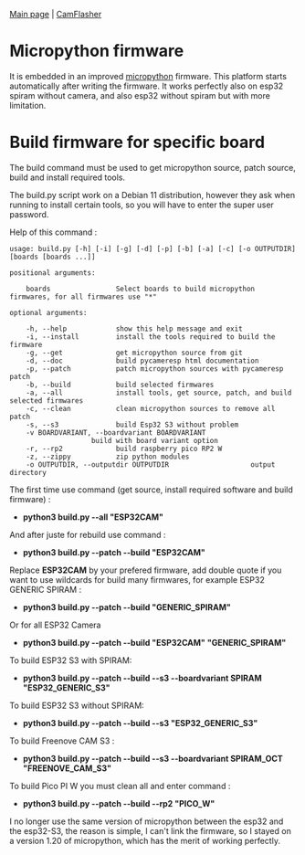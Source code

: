 [Main page](/README.md) | [CamFlasher](/doc/CAMFLASHER.md)

# Micropython firmware

It is embedded in an improved [micropython](http://micropython.org) firmware. This platform starts automatically after writing the firmware. It works perfectly also on esp32 spiram without camera, and also esp32 without spiram but with more limitation.

# Build firmware for specific board

The build command must be used to get micropython source, patch source, build and install required tools.

The build.py script work on a Debian 11 distribution, however they ask when running to install certain tools, so you will have to enter the super user password.

Help of this command :

	usage: build.py [-h] [-i] [-g] [-d] [-p] [-b] [-a] [-c] [-o OUTPUTDIR] [boards [boards ...]]

	positional arguments:

		boards                Select boards to build micropython firmwares, for all firmwares use "*"

	optional arguments:

		-h, --help            show this help message and exit
		-i, --install         install the tools required to build the firmware
		-g, --get             get micropython source from git
		-d, --doc             build pycameresp html documentation
		-p, --patch           patch micropython sources with pycameresp patch
		-b, --build           build selected firmwares
		-a, --all             install tools, get source, patch, and build selected firmwares
		-c, --clean           clean micropython sources to remove all patch
		-s, --s3              build Esp32 S3 without problem
		-v BOARDVARIANT, --boardvariant BOARDVARIANT
                        build with board variant option
		-r, --rp2             build raspberry pico RP2 W
		-z, --zippy           zip python modules
		-o OUTPUTDIR, --outputdir OUTPUTDIR                    output directory

The first time use command (get source, install required software and build firmware) : 
- **python3 build.py --all "ESP32CAM"** 

And after juste for rebuild use command :
- **python3 build.py --patch --build "ESP32CAM"**

Replace **ESP32CAM** by your prefered firmware, add double quote if you want to use wildcards for build many firmwares, for example ESP32 GENERIC SPIRAM :
- **python3 build.py --patch --build "GENERIC_SPIRAM"** 

Or for all ESP32 Camera
- **python3 build.py --patch --build "ESP32CAM" "GENERIC_SPIRAM"** 

To build ESP32 S3 with SPIRAM:
- **python3 build.py --patch --build --s3 --boardvariant SPIRAM  "ESP32_GENERIC_S3"**

To build ESP32 S3 without SPIRAM:
- **python3 build.py --patch --build --s3 "ESP32_GENERIC_S3"**

To build Freenove CAM S3 :
- **python3 build.py --patch --build --s3  --boardvariant SPIRAM_OCT  "FREENOVE_CAM_S3"**

To build Pico PI W you must clean all and enter command :
- **python3 build.py --patch --build --rp2 "PICO_W"**

I no longer use the same version of micropython between the esp32 and the esp32-S3, the reason is simple, I can't link the firmware, so I stayed on a version 1.20 of micropython, which has the merit of working perfectly.